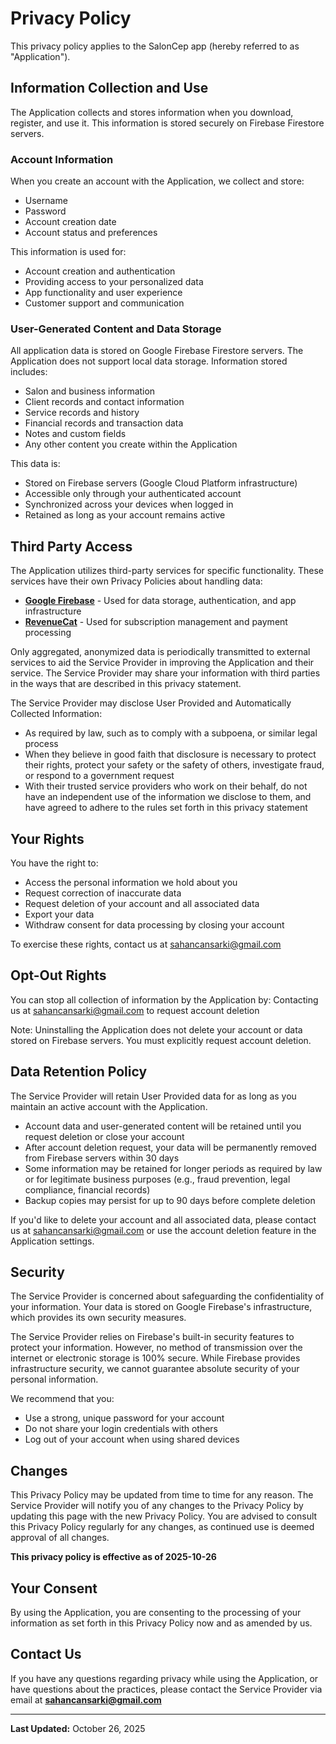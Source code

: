 # Privacy Policy

This privacy policy applies to the SalonCep app (hereby referred to as "Application").

## Information Collection and Use

The Application collects and stores information when you download, register, and use it. This information is stored securely on Firebase Firestore servers.

### Account Information

When you create an account with the Application, we collect and store:

* Username
* Password
* Account creation date
* Account status and preferences

This information is used for:
* Account creation and authentication
* Providing access to your personalized data
* App functionality and user experience
* Customer support and communication

### User-Generated Content and Data Storage

All application data is stored on Google Firebase Firestore servers. The Application does not support local data storage. Information stored includes:

* Salon and business information
* Client records and contact information
* Service records and history
* Financial records and transaction data
* Notes and custom fields
* Any other content you create within the Application

This data is:
* Stored on Firebase servers (Google Cloud Platform infrastructure)
* Accessible only through your authenticated account
* Synchronized across your devices when logged in
* Retained as long as your account remains active

## Third Party Access

The Application utilizes third-party services for specific functionality. These services have their own Privacy Policies about handling data:

* **[Google Firebase](https://firebase.google.com/support/privacy)** - Used for data storage, authentication, and app infrastructure
* **[RevenueCat](https://www.revenuecat.com/privacy)** - Used for subscription management and payment processing

Only aggregated, anonymized data is periodically transmitted to external services to aid the Service Provider in improving the Application and their service. The Service Provider may share your information with third parties in the ways that are described in this privacy statement.

The Service Provider may disclose User Provided and Automatically Collected Information:

* As required by law, such as to comply with a subpoena, or similar legal process
* When they believe in good faith that disclosure is necessary to protect their rights, protect your safety or the safety of others, investigate fraud, or respond to a government request
* With their trusted service providers who work on their behalf, do not have an independent use of the information we disclose to them, and have agreed to adhere to the rules set forth in this privacy statement

## Your Rights

You have the right to:

* Access the personal information we hold about you
* Request correction of inaccurate data
* Request deletion of your account and all associated data
* Export your data
* Withdraw consent for data processing by closing your account

To exercise these rights, contact us at sahancansarki@gmail.com

## Opt-Out Rights

You can stop all collection of information by the Application by:
Contacting us at sahancansarki@gmail.com to request account deletion

Note: Uninstalling the Application does not delete your account or data stored on Firebase servers. You must explicitly request account deletion.

## Data Retention Policy

The Service Provider will retain User Provided data for as long as you maintain an active account with the Application.

* Account data and user-generated content will be retained until you request deletion or close your account
* After account deletion request, your data will be permanently removed from Firebase servers within 30 days
* Some information may be retained for longer periods as required by law or for legitimate business purposes (e.g., fraud prevention, legal compliance, financial records)
* Backup copies may persist for up to 90 days before complete deletion

If you'd like to delete your account and all associated data, please contact us at sahancansarki@gmail.com or use the account deletion feature in the Application settings.

## Security

The Service Provider is concerned about safeguarding the confidentiality of your information. Your data is stored on Google Firebase's infrastructure, which provides its own security measures.

The Service Provider relies on Firebase's built-in security features to protect your information. However, no method of transmission over the internet or electronic storage is 100% secure. While Firebase provides infrastructure security, we cannot guarantee absolute security of your personal information.

We recommend that you:
* Use a strong, unique password for your account
* Do not share your login credentials with others
* Log out of your account when using shared devices


## Changes

This Privacy Policy may be updated from time to time for any reason. The Service Provider will notify you of any changes to the Privacy Policy by updating this page with the new Privacy Policy. You are advised to consult this Privacy Policy regularly for any changes, as continued use is deemed approval of all changes.

**This privacy policy is effective as of 2025-10-26**

## Your Consent

By using the Application, you are consenting to the processing of your information as set forth in this Privacy Policy now and as amended by us.

## Contact Us

If you have any questions regarding privacy while using the Application, or have questions about the practices, please contact the Service Provider via email at **sahancansarki@gmail.com**

---

**Last Updated:** October 26, 2025
